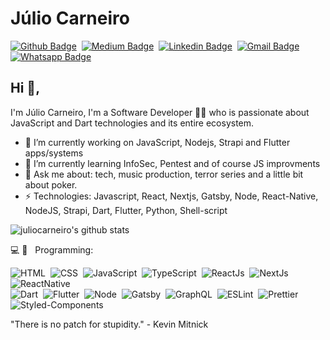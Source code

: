 # Júlio Carneiro

[![Github Badge](https://img.shields.io/badge/-Github-242A2D?style=flat&logo=Github&logoColor=white&link=https://github.com/juliocarneiro)](https://github.com/juliocarneiro)&nbsp;
[![Medium Badge](https://img.shields.io/badge/-Medium-000000?style=flat&logo=Medium&logoColor=white&link=https://medium.com/@juliocarneiro)](https://medium.com/@juliocarneiro)&nbsp;
[![Linkedin Badge](https://img.shields.io/badge/-LinkedIn-0077B5?style=flat&logo=Linkedin&logoColor=white&link=https://www.linkedin.com/in/juliocarneiro)](https://www.linkedin.com/in/juliocarneiro/)&nbsp;
[![Gmail Badge](https://img.shields.io/badge/-Gmail-c5392a?style=flat&logo=Gmail&logoColor=white&link=mailto:juliocarneiro@gmail.com)](mailto:juliocarneiro@gmail.com)&nbsp;
[![Whatsapp Badge](https://img.shields.io/badge/-Whatsapp-2DB540?style=flat&labelColor=whatsapp&logo=whatsapp&logoColor=white&link=https://api.whatsapp.com/send?phone=5511953121823&text=Olá%20Júlio!%20Vi%20seu%20perfil%20no%20Github%20e%20gostaria%20de%20entrar%20em%20contato%20com%20você)](https://api.whatsapp.com/send?phone=5511953121823&text=Olá%20Júlio!%20Vi%20seu%20perfil%20no%20Github%20e%20gostaria%20de%20entrar%20em%20contato%20com%20você)&nbsp;

## Hi 👋,

I'm Júlio Carneiro, I'm a Software Developer 👨‍💻 who is passionate about JavaScript and Dart technologies and its entire ecosystem.

- 🔭 I’m currently working on JavaScript, Nodejs, Strapi and Flutter apps/systems
- 🌱 I’m currently learning InfoSec, Pentest and of course JS improvments
- 💬 Ask me about: tech, music production, terror series and a little bit about poker.
- ⚡ Technologies: Javascript, React, Nextjs, Gatsby, Node, React-Native, NodeJS, Strapi, Dart, Flutter, Python, Shell-script

![juliocarneiro's github stats](https://github-readme-stats.vercel.app/api?username=juliocarneiro&show_icons=true&theme=tokyonight&hide=["contribs","prs","issues"])

💻 📱 &nbsp; Programming: <br/>

![HTML](https://img.shields.io/badge/-HTML-E44D25?style=flat&logoColor=fff&logo=html5)&nbsp;
![CSS](https://img.shields.io/badge/-CSS-254DE6?style=flat&logoColor=fff&logo=css3)&nbsp;
![JavaScript](https://img.shields.io/badge/-JavaScript-FEAE32?style=flat&logoColor=fff&logo=javascript)&nbsp;
![TypeScript](https://img.shields.io/badge/-TypeScript-007ACC?style=flat&logoColor=fff&logo=typescript)&nbsp;
![ReactJs](https://img.shields.io/badge/-React.js-18BCEE?style=flat&logoColor=fff&logo=react)&nbsp;
![NextJs](https://img.shields.io/badge/-Nextjs-ffffff?style=flat&logoColor=fff&logo=nextjs)&nbsp;
![ReactNative](https://img.shields.io/badge/-React_Native-18BCEE?style=flat&logoColor=fff&logo=react)&nbsp;<br/>
![Dart](https://img.shields.io/badge/-Dart-84D6F8?style=flat&logoColor=fff&logo=dart)&nbsp;
![Flutter](https://img.shields.io/badge/-Flutter-84D6F8?style=flat&logoColor=fff&logo=flutter)&nbsp;
![Node](https://img.shields.io/badge/-Node.js-5B9856?style=flat&logoColor=fff&logo=node.js)&nbsp;
![Gatsby](https://img.shields.io/badge/-Gatsby-643195?style=flat&logoColor=fff&logo=gatsby)&nbsp;
![GraphQL](https://img.shields.io/badge/-GraphQL-E034A7?style=flat&logoColor=fff&logo=graphql)&nbsp;
![ESLint](https://img.shields.io/badge/-ESLint-4B32C3?style=flat&logoColor=fff&logo=eslint)&nbsp;
![Prettier](https://img.shields.io/badge/-Prettier-EA5E5E?style=flat&logoColor=fff&logo=prettier)&nbsp;
![Styled-Components](https://img.shields.io/badge/-Styled_Components-DB9A64?style=flat&logoColor=fff&logo=styled-components)&nbsp;

"There is no patch for stupidity." - Kevin Mitnick
